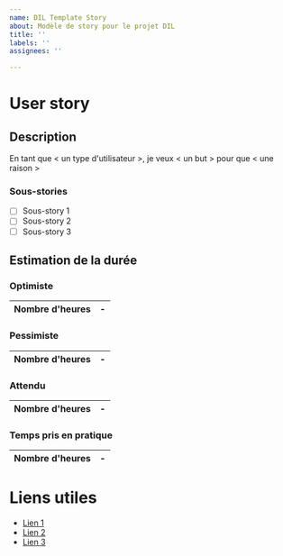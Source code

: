 ```yaml
---
name: DIL Template Story
about: Modèle de story pour le projet DIL
title: ''
labels: ''
assignees: ''

---
```


# User story
## Description 

En tant que < un type d'utilisateur >, 
je veux < un but > 
pour que < une raison >

### Sous-stories
- [ ] Sous-story 1
- [ ] Sous-story 2
- [ ] Sous-story 3

## Estimation de la durée
### Optimiste

| **Nombre d'heures** | - |
|-----------------------------|---|

### Pessimiste 

| **Nombre d'heures** | - |
|-----------------------------|---|

### Attendu 

| **Nombre d'heures** | - |
|-----------------------------|---|

### Temps pris en pratique

| **Nombre d'heures** | - |
|-----------------------------|---|

# Liens utiles
- [Lien 1]()
- [Lien 2]()
- [Lien 3]()
